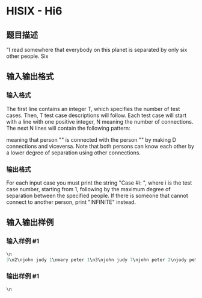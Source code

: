 # HISIX - Hi6

## 题目描述

"I read somewhere that everybody on this planet is separated by only six other people. Six

## 输入输出格式

### 输入格式

The first line contains an integer T, which specifies the number of test cases. Then, T test case descriptions will follow. Each test case will start with a line with one positive integer, N meaning the number of connections. The next N lines will contain the following pattern:

  

meaning that person "" is connected with the person "" by making D connections and viceversa. Note that both persons can know each other by a lower degree of separation using other connections.

### 输出格式

For each input case you must print the string "Case #i: ", where i is the test case number, starting from 1, following by the maximum degree of separation between the specified people. If there is someone that cannot connect to another person, print "INFINITE" instead.

## 输入输出样例

### 输入样例 #1

```cpp
\n
3\n2\njohn judy 1\nmary peter 1\n3\njohn judy 7\njohn peter 2\njudy peter 2\n7\njohn judy 3\nkatie peter 4\njohn peter 2\njudy mary 1\npeter mary 2\njohn katie 1\nkatie mary 1\n\n\n
```


### 输出样例 #1

```cpp
\n
```



